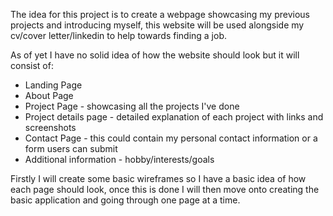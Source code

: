 The idea for this project is to create a webpage showcasing my previous projects and introducing myself, this website will be used alongside my cv/cover letter/linkedin to help towards finding a job.

As of yet I have no solid idea of how the website should look but it will consist of:
* Landing Page
* About Page
* Project Page - showcasing all the projects I've done
* Project details page - detailed explanation of each project with links and screenshots
* Contact Page - this could contain my personal contact information or a form users can submit
* Additional information - hobby/interests/goals

Firstly I will create some basic wireframes so I have a basic idea of how each page should look, once this is done I will then move onto creating the basic application and going through one page at a time.

